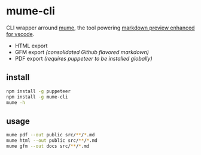 # mume-cli

CLI wrapper arround [mume](https://github.com/shd101wyy/mume), the tool powering [markdown preview enhanced for vscode](https://shd101wyy.github.io/markdown-preview-enhanced).

- HTML export
- GFM export _(consolidated Github flavored markdown)_
- PDF export _(requires puppeteer to be installed globally)_

## install

```bash
npm install -g puppeteer
npm install -g mume-cli
mume -h
```

## usage

```bash
mume pdf --out public src/**/*.md
mume html --out public src/**/*.md
mume gfm --out docs src/**/*.md
```
